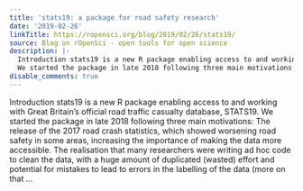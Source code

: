 ```yaml
---
title: 'stats19: a package for road safety research'
date: '2019-02-26'
linkTitle: https://ropensci.org/blog/2019/02/26/stats19/
source: Blog on rOpenSci - open tools for open science
description: |-
  Introduction stats19 is a new R package enabling access to and working with Great Britain’s official road traffic casualty database, STATS19.
  We started the package in late 2018 following three main motivations: The release of the 2017 road crash statistics, which showed worsening road safety in some areas, increasing the importance of making the data more accessible. The realisation that many researchers were writing ad hoc code to clean the data, with a huge amount of duplicated (wasted) effort and potential for mistakes to lead to errors in the labelling of the data (more on that ...
disable_comments: true
---
```

Introduction stats19 is a new R package enabling access to and working with Great Britain’s official road traffic casualty database, STATS19.
We started the package in late 2018 following three main motivations: The release of the 2017 road crash statistics, which showed worsening road safety in some areas, increasing the importance of making the data more accessible. The realisation that many researchers were writing ad hoc code to clean the data, with a huge amount of duplicated (wasted) effort and potential for mistakes to lead to errors in the labelling of the data (more on that ...